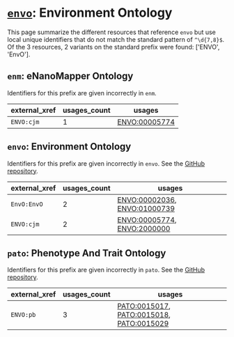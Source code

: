 # [`envo`](https://bioregistry.io/envo): Environment Ontology

This page summarize the different resources that reference `envo`
but use local unique identifiers that do not match the standard pattern of
`^\d{7,8}$`. Of the 3 resources,
2 variants on the standard prefix were found: ['ENVO', 'EnvO'].

## `enm`: eNanoMapper Ontology

Identifiers for this prefix are given incorrectly in `enm`.

| external_xref   |   usages_count | usages                                                |
|-----------------|----------------|-------------------------------------------------------|
| `ENVO:cjm`      |              1 | [ENVO:00005774](https://bioregistry.io/ENVO:00005774) |

## `envo`: Environment Ontology

Identifiers for this prefix are given incorrectly in `envo`. See the [GitHub repository](https://github.com/EnvironmentOntology/envo).

| external_xref   |   usages_count | usages                                                                                                       |
|-----------------|----------------|--------------------------------------------------------------------------------------------------------------|
| `EnvO:EnvO`     |              2 | [ENVO:00002036](https://bioregistry.io/ENVO:00002036), [ENVO:01000739](https://bioregistry.io/ENVO:01000739) |
| `ENVO:cjm`      |              2 | [ENVO:00005774](https://bioregistry.io/ENVO:00005774), [ENVO:2000000](https://bioregistry.io/ENVO:2000000)   |

## `pato`: Phenotype And Trait Ontology

Identifiers for this prefix are given incorrectly in `pato`. See the [GitHub repository](https://github.com/pato-ontology/pato).

| external_xref   |   usages_count | usages                                                                                                                                                        |
|-----------------|----------------|---------------------------------------------------------------------------------------------------------------------------------------------------------------|
| `ENVO:pb`       |              3 | [PATO:0015017](https://bioregistry.io/PATO:0015017), [PATO:0015018](https://bioregistry.io/PATO:0015018), [PATO:0015029](https://bioregistry.io/PATO:0015029) |

